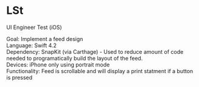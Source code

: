 # LSt
UI Engineer Test (iOS) 

Goal: Implement a feed design <br />
Language: Swift 4.2 <br />
Dependency: SnapKit (via Carthage) - Used to reduce amount of code needed to programatically build the layout of the feed. <br /> 
Devices: iPhone only using portrait mode <br />
Functionality: Feed is scrollable and will display a print statment if a button is pressed <br />


